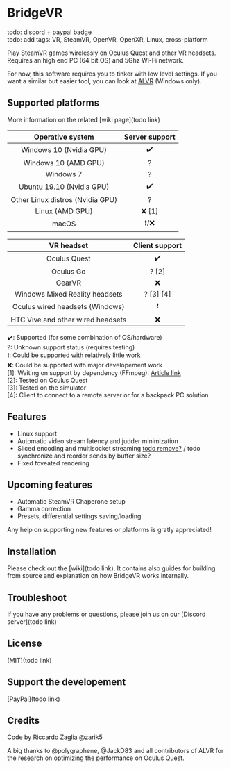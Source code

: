 # BridgeVR

todo: discord + paypal badge  
todo: add tags: VR, SteamVR, OpenVR, OpenXR, Linux, cross-platform

Play SteamVR games wirelessly on Oculus Quest and other VR headsets. Requires an high end PC (64 bit OS) and 5Ghz Wi-Fi network.

For now, this software requires you to tinker with low level settings. If you want a similar but easier tool, you can look at [ALVR](https://github.com/JackD83/ALVR) (Windows only).

## Supported platforms

More information on the related [wiki page](todo link)

|         Operative system         | Server support |
| :------------------------------: | :------------: |
|     Windows 10 (Nvidia GPU)      |       ✔️       |
|       Windows 10 (AMD GPU)       |       ?        |
|            Windows 7             |       ?        |
|    Ubuntu 19.10 (Nvidia GPU)     |       ✔️       |
| Other Linux distros (Nvidia GPU) |       ?        |
|         Linux (AMD GPU)          |     ❌ [1]      |
|              macOS               |      ❗/❌       |

|            VR headset             | Client support |
| :-------------------------------: | :------------: |
|           Oculus Quest            |       ✔️       |
|             Oculus Go             |     ? [2]      |
|              GearVR               |       ❌        |
|  Windows Mixed Reality headsets   |   ? [3] [4]    |
|  Oculus wired headsets (Windows)  |       ❗        |
| HTC Vive and other wired headsets |       ❌        |

✔️: Supported (for some combination of OS/hardware)  
?: Unknown support status (requires testing)  
❗: Could be supported with relatively little work  
❌: Could be supported with major developement work  
[1]: Waiting on support by dependency (FFmpeg). [Article link](https://www.phoronix.com/scan.php?page=news_item&px=FFmpeg-AMD-AMF-Vulkan)  
[2]: Tested on Oculus Quest  
[3]: Tested on the simulator  
[4]: Client to connect to a remote server or for a backpack PC solution

## Features

* Linux support
* Automatic video stream latency and judder minimization
* Sliced encoding and multisocket streaming [todo remove?](https://discordapp.com/channels/564087419918483486/588170196968013845/644523694051426352) / todo synchronize and reorder sends by buffer size?
* Fixed foveated rendering

## Upcoming features

* Automatic SteamVR Chaperone setup
* Gamma correction
* Presets, differential settings saving/loading

Any help on supporting new features or platforms is gratly appreciated!

## Installation

Please check out the [wiki](todo link). It contains also guides for building from source and explanation on how BridgeVR works internally.

## Troubleshoot

If you have any problems or questions, please join us on our [Discord server](todo link)

## License

[MIT](todo link)

## Support the developement

[PayPal](todo link)

## Credits

Code by Riccardo Zaglia @zarik5

A big thanks to @polygraphene, @JackD83 and all contributors of ALVR for the research on optimizing the performance on Oculus Quest.  
